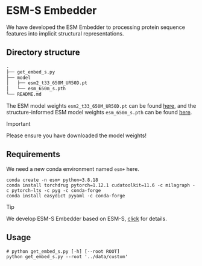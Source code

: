 # ESM-S Embedder

We have developed the ESM Embedder to processing protein sequence features into implicit structural representations.

## Directory structure

```txt
.
├── get_embed_s.py
├── model
│   ├── esm2_t33_650M_UR50D.pt
│   └── esm_650m_s.pth
└── README.md
```

The ESM model weights `esm2_t33_650M_UR50D.pt` can be found [here](https://github.com/facebookresearch/esm), and the structure-informed ESM model weights `esm_650m_s.pth` can be found [here](https://github.com/DeepGraphLearning/esm-s).

> [!IMPORTANT]
> Please ensure you have downloaded the model weights!

## Requirements

We need a new conda environment named `esm+` here. 

```shell
conda create -n esm+ python=3.8.18
conda install torchdrug pytorch=1.12.1 cudatoolkit=11.6 -c milagraph -c pytorch-lts -c pyg -c conda-forge
conda install easydict pyyaml -c conda-forge
```

> [!TIP]
> We develop ESM-S Embedder based on ESM-S, [click](https://github.com/DeepGraphLearning/esm-s) for details.

## Usage

```shell
# python get_embed_s.py [-h] [--root ROOT]
python get_embed_s.py --root '../data/custom'